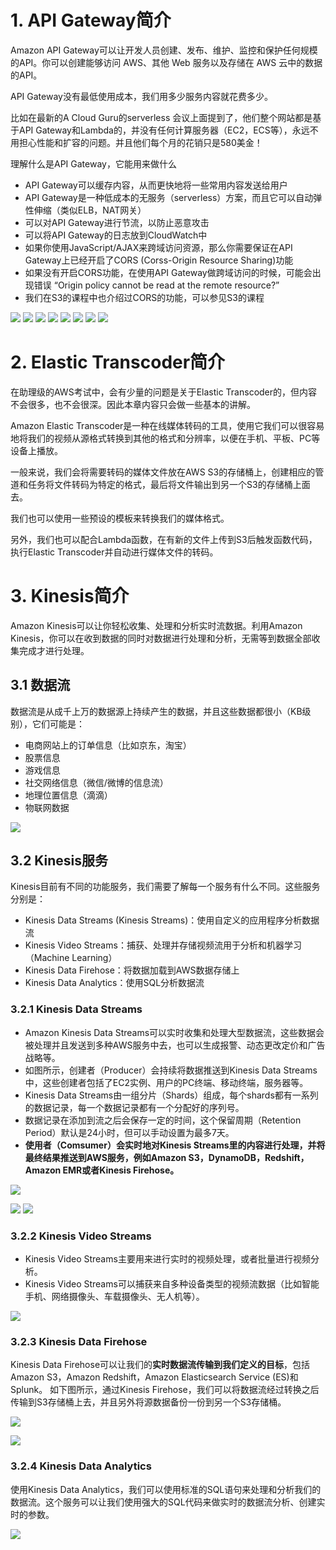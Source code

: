 # 1. API Gateway简介
Amazon API Gateway可以让开发人员创建、发布、维护、监控和保护任何规模的API。你可以创建能够访问 AWS、其他 Web 服务以及存储在 AWS 云中的数据的API。

API Gateway没有最低使用成本，我们用多少服务内容就花费多少。

比如在最新的A Cloud Guru的serverless 会议上面提到了，他们整个网站都是基于API Gateway和Lambda的，并没有任何计算服务器（EC2，ECS等），永远不用担心性能和扩容的问题。并且他们每个月的花销只是580美金！

理解什么是API Gateway，它能用来做什么
- API Gateway可以缓存内容，从而更快地将一些常用内容发送给用户
- API Gateway是一种低成本的无服务（serverless）方案，而且它可以自动弹性伸缩（类似ELB，NAT网关）
- 可以对API Gateway进行节流，以防止恶意攻击
- 可以将API Gateway的日志放到CloudWatch中
- 如果你使用JavaScript/AJAX来跨域访问资源，那么你需要保证在API Gateway上已经开启了CORS (Corss-Origin Resource Sharing)功能
- 如果没有开启CORS功能，在使用API Gateway做跨域访问的时候，可能会出现错误 “Origin policy cannot be read at the remote resource?”
- 我们在S3的课程中也介绍过CORS的功能，可以参见S3的课程


![](https://i.loli.net/2019/07/17/5d2e7bce35a8881341.png)
![](https://i.loli.net/2019/07/17/5d2e7bd0d496394561.png)
![](https://i.loli.net/2019/07/17/5d2e7bd3a4b8783303.png)
![](https://i.loli.net/2019/07/17/5d2e7bd6bc9dc50067.png)
![](https://i.loli.net/2019/07/17/5d2e7bd90270786727.png)
![](https://i.loli.net/2019/07/17/5d2e7bdb098b333474.png)
![](https://i.loli.net/2019/07/17/5d2e7bdd2747695762.png)
![](https://i.loli.net/2019/07/17/5d2e7be0157a585846.png)




# 2. Elastic Transcoder简介
在助理级的AWS考试中，会有少量的问题是关于Elastic Transcoder的，但内容不会很多，也不会很深。因此本章内容只会做一些基本的讲解。

Amazon Elastic Transcoder是一种在线媒体转码的工具，使用它我们可以很容易地将我们的视频从源格式转换到其他的格式和分辨率，以便在手机、平板、PC等设备上播放。

一般来说，我们会将需要转码的媒体文件放在AWS S3的存储桶上，创建相应的管道和任务将文件转码为特定的格式，最后将文件输出到另一个S3的存储桶上面去。

我们也可以使用一些预设的模板来转换我们的媒体格式。

另外，我们也可以配合Lambda函数，在有新的文件上传到S3后触发函数代码，执行Elastic Transcoder并自动进行媒体文件的转码。

# 3. Kinesis简介
Amazon Kinesis可以让你轻松收集、处理和分析实时流数据。利用Amazon Kinesis，你可以在收到数据的同时对数据进行处理和分析，无需等到数据全部收集完成才进行处理。

## 3.1 数据流
数据流是从成千上万的数据源上持续产生的数据，并且这些数据都很小（KB级别），它们可能是：
- 电商网站上的订单信息（比如京东，淘宝）
- 股票信息
- 游戏信息
- 社交网络信息（微信/微博的信息流）
- 地理位置信息（滴滴）
- 物联网数据

![](https://i.loli.net/2019/07/17/5d2e7f549bf2354193.png)

## 3.2 Kinesis服务
Kinesis目前有不同的功能服务，我们需要了解每一个服务有什么不同。这些服务分别是：

- Kinesis Data Streams (Kinesis Streams)：使用自定义的应用程序分析数据流
- Kinesis Video Streams：捕获、处理并存储视频流用于分析和机器学习（Machine Learning）
- Kinesis Data Firehose：将数据加载到AWS数据存储上
- Kinesis Data Analytics：使用SQL分析数据流
### 3.2.1 Kinesis Data Streams
- Amazon Kinesis Data Streams可以实时收集和处理大型数据流，这些数据会被处理并且发送到多种AWS服务中去，也可以生成报警、动态更改定价和广告战略等。
- 如图所示，创建者（Producer）会持续将数据推送到Kinesis Data Streams中，这些创建者包括了EC2实例、用户的PC终端、移动终端，服务器等。
- Kinesis Data Streams由一组分片（Shards）组成，每个shards都有一系列的数据记录，每一个数据记录都有一个分配好的序列号。
- 数据记录在添加到流之后会保存一定的时间，这个保留周期（Retention Period）默认是24小时，但可以手动设置为最多7天。
- **使用者（Comsumer）会实时地对Kinesis Streams里的内容进行处理，并将最终结果推送到AWS服务，例如Amazon S3，DynamoDB，Redshift，Amazon EMR或者Kinesis Firehose。**

![](https://cdnstatic.iteablue.com/iteablue-production-data/wp-content/uploads/2018/08/aws-kinesisdata-streams.png)

![](https://i.loli.net/2019/07/17/5d2e7f848031534584.png)
![](https://i.loli.net/2019/07/17/5d2e7f90a579d82675.png)

### 3.2.2 Kinesis Video Streams
- Kinesis Video Streams主要用来进行实时的视频处理，或者批量进行视频分析。
- Kinesis Video Streams可以捕获来自多种设备类型的视频流数据（比如智能手机、网络摄像头、车载摄像头、无人机等）。

![](https://cdnstatic.iteablue.com/iteablue-production-data/wp-content/uploads/2018/08/aws-kinesis-video-streams.png)


### 3.2.3 Kinesis Data Firehose
Kinesis Data Firehose可以让我们的**实时数据流传输到我们定义的目标**，包括Amazon S3，Amazon Redshift，Amazon Elasticsearch Service (ES)和Splunk。
如下图所示，通过Kinesis Firehose，我们可以将数据流经过转换之后传输到S3存储桶上去，并且另外将源数据备份一份到另一个S3存储桶。

![](https://cdnstatic.iteablue.com/iteablue-production-data/wp-content/uploads/2018/08/fh-flow-s3.png)

![](https://i.loli.net/2019/07/17/5d2e809c0b35594076.png)

### 3.2.4 Kinesis Data Analytics
使用Kinesis Data Analytics，我们可以使用标准的SQL语句来处理和分析我们的数据流。这个服务可以让我们使用强大的SQL代码来做实时的数据流分析、创建实时的参数。

![](https://i.loli.net/2019/07/17/5d2e809e339b718586.png)

